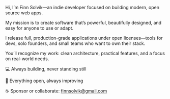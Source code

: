 Hi, I’m Finn Solvik—an indie developer focused on building modern, open source web apps.

My mission is to create software that’s powerful, beautifully designed, and easy for anyone to use or adapt.

I release full, production-grade applications under open licenses—tools for devs, solo founders, and small teams who want to own their stack.

You’ll recognize my work: clean architecture, practical features, and a focus on real-world needs.

💻 Always building, never standing still

🔄 Everything open, always improving

☕ Sponsor or collaborate: finnsolvik@gmail.com
